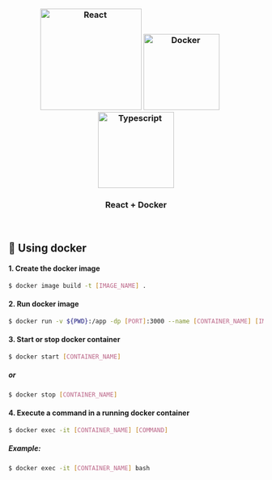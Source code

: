 <h3 align="center">
  <img src="https://user-images.githubusercontent.com/58083563/89603314-3f9cc780-d83f-11ea-974a-82f2ed7ab879.png" alt="React" width="200" />
  <img src="https://user-images.githubusercontent.com/58083563/112740890-e95bd080-8f56-11eb-9f5f-36f83d940cc2.png" alt="Docker" width="150" />&nbsp&nbsp&nbsp&nbsp
  &nbsp
  <img src="https://user-images.githubusercontent.com/58083563/89603440-87bbea00-d83f-11ea-88f1-40ded3561784.png" alt="Typescript" width="150" />
</h3>
<h3 align="center">React + Docker</h3>
<br>

## :wrench: Using docker

#### 1. Create the docker image

```sh
$ docker image build -t [IMAGE_NAME] .
```

#### 2. Run docker image

```sh
$ docker run -v ${PWD}:/app -dp [PORT]:3000 --name [CONTAINER_NAME] [IMAGE_NAME]
```

#### 3. Start or stop docker container

```sh
$ docker start [CONTAINER_NAME]
```
##### or

```sh
$ docker stop [CONTAINER_NAME]
```

#### 4. Execute a command in a running docker container

```sh
$ docker exec -it [CONTAINER_NAME] [COMMAND]
```

##### Example:

```sh
$ docker exec -it [CONTAINER_NAME] bash
```
